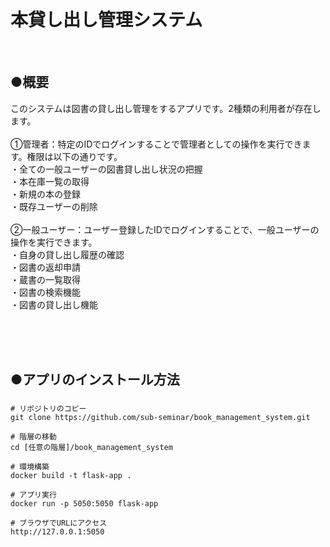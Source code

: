 <br>

# 本貸し出し管理システム



<br>

## ●概要
このシステムは図書の貸し出し管理をするアプリです。2種類の利用者が存在します。  
<br>
①管理者：特定のIDでログインすることで管理者としての操作を実行できます。権限は以下の通りです。  
  ・全ての一般ユーザーの図書貸し出し状況の把握  
  ・本在庫一覧の取得  
  ・新規の本の登録  
  ・既存ユーザーの削除  
  <br>
②一般ユーザー：ユーザー登録したIDでログインすることで、一般ユーザーの操作を実行できます。　    
  ・自身の貸し出し履歴の確認  
  ・図書の返却申請  
  ・蔵書の一覧取得  
  ・図書の検索機能  
  ・図書の貸し出し機能  
  

<br><br><br>
## ●アプリのインストール方法

### 
```
# リポジトリのコピー
git clone https://github.com/sub-seminar/book_management_system.git

# 階層の移動
cd [任意の階層]/book_management_system

# 環境構築
docker build -t flask-app .

# アプリ実行
docker run -p 5050:5050 flask-app

# ブラウザでURLにアクセス
http://127.0.0.1:5050

```


